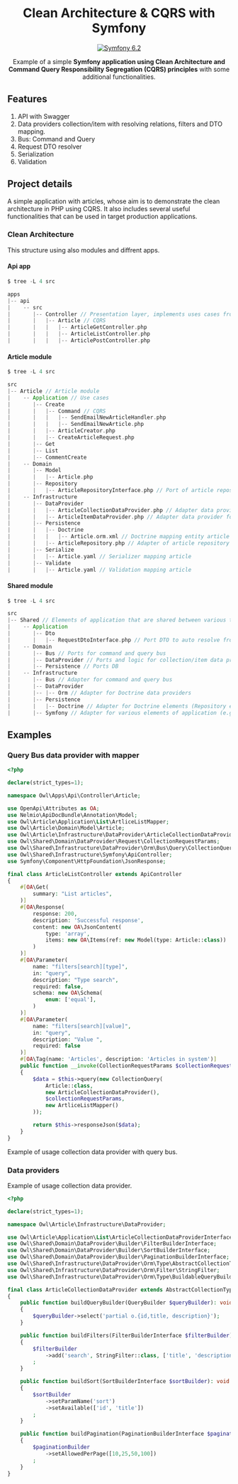 <h1 align="center">
  Clean Architecture & CQRS with Symfony
</h1>
<p align="center">
    <a href="#"><img src="https://img.shields.io/badge/Symfony-6.2-purple.svg?style=flat-square&logo=symfony" alt="Symfony 6.2"/></a>
</p>

<p align="center">
  Example of a simple <strong>Symfony application using Clean Architecture and Command Query Responsibility Segregation
  (CQRS) principles</strong> with some additional functionalities.
</p>

## Features

1. API with Swagger
2. Data providers collection/item with resolving relations, filters and DTO mapping.
3. Bus: Command and Query
4. Request DTO resolver
5. Serialization
6. Validation

## Project details

A simple application with articles, whose aim is to demonstrate the clean architecture in PHP using CQRS. It also includes several useful functionalities that can be used in target production applications.

### Clean Architecture

This structure using also modules and diffrent apps.

#### Api app

```scala
$ tree -L 4 src

apps
|-- api
|    -- src
|       |-- Controller // Presentation layer, implements uses cases from article applications
|       |   |-- Article // CQRS
|       |   |   |-- ArticleGetController.php
|       |   |   |-- ArticleListController.php
|       |   |   |-- ArticlePostController.php
```

#### Article module

```scala
$ tree -L 4 src

src
|-- Article // Article module
|    -- Application // Use cases
|       |-- Create
|       |   |-- Command // CQRS
|       |   |   |-- SendEmailNewArticleHandler.php
|       |   |   |-- SendEmailNewArticle.php
|       |   |-- ArticleCreator.php
|       |   |-- CreateArticleRequest.php
|       |-- Get
|       |-- List
|       |-- CommentCreate
|    -- Domain
|       |-- Model
|       |   |-- Article.php
|       |-- Repository
|       |   |-- ArticleRepositoryInterface.php // Port of article repository
|    -- Infrastructure
|       |-- DataProvider
|       |   |-- ArticleCollectionDataProvider.php // Adapter data provider for list articles
|       |   |-- ArticleItemDataProvider.php // Adapter data provider for single article
|       |-- Persistence
|       |   |-- Doctrine
|       |   |   |-- Article.orm.xml // Doctrine mapping entity article
|       |   |-- ArticleRepository.php // Adapter of article repository
|       |-- Serialize
|       |   |-- Article.yaml // Serializer mapping article
|       |-- Validate
|       |   |-- Article.yaml // Validation mapping article
```

#### Shared module

```scala
$ tree -L 4 src

src
|-- Shared // Elements of application that are shared between various types of modules
|    -- Application
|       |-- Dto
|       |   |-- RequestDtoInterface.php // Port DTO to auto resolve from request
|    -- Domain
|       |-- Bus // Ports for command and query bus
|       |-- DataProvider // Ports and logic for collection/item data provider
|       |-- Persistence // Ports DB
|    -- Infrastructure
|       |-- Bus // Adapter for command and query bus
|       |-- DataProvider
|       |-- |-- Orm // Adapter for Doctrine data providers
|       |-- Persistence
|       |   |-- Doctrine // Adapter for Doctrine elements (Repository etc)
|       |-- Symfony // Adapter for various elements of application (e.g. Request DTO resolver)
```
## Examples

### Query Bus data provider with mapper

```php
<?php

declare(strict_types=1);

namespace Owl\Apps\Api\Controller\Article;

use OpenApi\Attributes as OA;
use Nelmio\ApiDocBundle\Annotation\Model;
use Owl\Article\Application\List\ArtliceListMapper;
use Owl\Article\Domain\Model\Article;
use Owl\Article\Infrastructure\DataProvider\ArticleCollectionDataProvider;
use Owl\Shared\Domain\DataProvider\Request\CollectionRequestParams;
use Owl\Shared\Infrastructure\DataProvider\Orm\Bus\Query\CollectionQuery;
use Owl\Shared\Infrastructure\Symfony\ApiController;
use Symfony\Component\HttpFoundation\JsonResponse;

final class ArticleListController extends ApiController
{
    #[OA\Get(
        summary: "List articles",
    )]
    #[OA\Response(
        response: 200,
        description: 'Successful response',
        content: new OA\JsonContent(
            type: 'array',
            items: new OA\Items(ref: new Model(type: Article::class))
        )
    )]
    #[OA\Parameter(
        name: "filters[search][type]",
        in: "query",
        description: "Type search",
        required: false,
        schema: new OA\Schema(
            enum: ['equal'],
        )
    )]
    #[OA\Parameter(
        name: "filters[search][value]",
        in: "query",
        description: "Value ",
        required: false
    )]
    #[OA\Tag(name: 'Articles', description: 'Articles in system')]
    public function __invoke(CollectionRequestParams $collectionRequestParams): JsonResponse
    {
        $data = $this->query(new CollectionQuery(
            Article::class,
            new ArticleCollectionDataProvider(),
            $collectionRequestParams,
            new ArtliceListMapper()
        ));

        return $this->responseJson($data);
    }
}
```

Example of usage collection data provider with query bus.

### Data providers

Example of usage collection data provider.

```php
<?php

declare(strict_types=1);

namespace Owl\Article\Infrastructure\DataProvider;

use Owl\Article\Application\List\ArticleCollectionDataProviderInterface;
use Owl\Shared\Domain\DataProvider\Builder\FilterBuilderInterface;
use Owl\Shared\Domain\DataProvider\Builder\SortBuilderInterface;
use Owl\Shared\Domain\DataProvider\Builder\PaginationBuilderInterface;
use Owl\Shared\Infrastructure\DataProvider\Orm\Type\AbstractCollectionType;
use Owl\Shared\Infrastructure\DataProvider\Orm\Filter\StringFilter;
use Owl\Shared\Infrastructure\DataProvider\Orm\Type\BuildableQueryBuilderInterface;

final class ArticleCollectionDataProvider extends AbstractCollectionType implements BuildableQueryBuilderInterface, ArticleCollectionDataProviderInterface
{
    public function buildQueryBuilder(QueryBuilder $queryBuilder): void
    {
        $queryBuilder->select('partial o.{id,title, description}');
    }

    public function buildFilters(FilterBuilderInterface $filterBuilder): void
    {
        $filterBuilder
            ->add('search', StringFilter::class, ['title', 'description'])
        ;
    }

    public function buildSort(SortBuilderInterface $sortBuilder): void
    {
        $sortBuilder
            ->setParamName('sort')
            ->setAvailable(['id', 'title'])
        ;
    }

    public function buildPagination(PaginationBuilderInterface $paginationBuilder): void
    {
        $paginationBuilder
            ->setAllowedPerPage([10,25,50,100])
        ;
    }
}
```